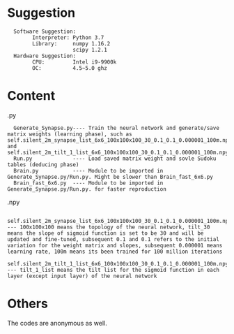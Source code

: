 # Suggestion

      Software Suggestion:
            Interpreter: Python 3.7
            Library:     numpy 1.16.2
                         scipy 1.2.1
      Hardware Suggestion:
            CPU:         Intel i9-9900k 
            OC:          4.5~5.0 ghz
      
# Content

.py

      Generate_Synapse.py---- Train the neural network and generate/save matrix weights (learning phase), such as self.silent_2m_synapse_list_6x6_100x100x100_30_0.1_0.1_0.000001_100m.npy and self.silent_2m_tilt_1_list_6x6_100x100x100_30_0.1_0.1_0.000001_100m.npy
      Run.py             ---- Load saved matrix weight and sovle Sudoku tables (deducing phase)
      Brain.py           ---- Module to be imported in Generate_Synapse.py/Run.py. Might be slower than Brain_fast_6x6.py
      Brain_fast_6x6.py  ---- Module to be imported in Generate_Synapse.py/Run.py. for faster reproduction

.npy

      self.silent_2m_synapse_list_6x6_100x100x100_30_0.1_0.1_0.000001_100m.npy --- 100x100x100 means the topology of the neural network, tilt_30 means the slope of sigmoid function is set to be 30 and will be updated and fine-tuned, subsequent 0.1 and 0.1 refers to the initial variation for the weight matrix and slopes, subsequent 0.000001 means learning rate, 100m means its been trained for 100 million iterations
      self.silent_2m_tilt_1_list_6x6_100x100x100_30_0.1_0.1_0.000001_100m.npy  --- tilt_1_list means the tilt list for the sigmoid function in each layer (except input layer) of the neural network
      
# Others
The codes are anonymous as well.
